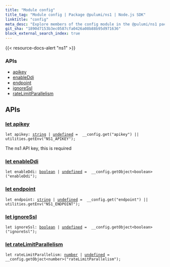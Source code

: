 ```yaml
---
title: "Module config"
title_tag: "Module config | Package @pulumi/ns1 | Node.js SDK"
linktitle: "config"
meta_desc: "Explore members of the config module in the @pulumi/ns1 package."
git_sha: "1890d7153b3ec0587cfa0426a08b88b95d971636"
block_external_search_index: true
---
```


<!-- WARNING: this page was generated by a tool. Do not edit it by hand. -->
<!-- To change it, please see https://github.com/pulumi/docs/tree/master/tools/tscdocgen. -->

{{< resource-docs-alert "ns1" >}}






<h3>APIs</h3>
<ul class="api">
    <li><a href="#apikey"><span class="symbol api"></span>apikey</a></li>
    <li><a href="#enableDdi"><span class="symbol api"></span>enableDdi</a></li>
    <li><a href="#endpoint"><span class="symbol api"></span>endpoint</a></li>
    <li><a href="#ignoreSsl"><span class="symbol api"></span>ignoreSsl</a></li>
    <li><a href="#rateLimitParallelism"><span class="symbol api"></span>rateLimitParallelism</a></li>
</ul>




<h2 id="apis">APIs</h2>
<h3 class="pdoc-module-header" id="apikey" data-link-title="apikey">
    <a href="https://github.com/pulumi/pulumi-ns1/blob/1890d7153b3ec0587cfa0426a08b88b95d971636/sdk/nodejs/config/vars.ts#L12">
        let <strong>apikey</strong>
    </a>
</h3>

<pre class="highlight"><code><span class='kd'>let</span> apikey: <span class='kd'><a href='https://developer.mozilla.org/en-US/docs/Web/JavaScript/Reference/Global_Objects/String'>string</a></span> | <span class='kd'><a href='https://developer.mozilla.org/en-US/docs/Web/JavaScript/Reference/Global_Objects/undefined'>undefined</a></span> = <span class='s2'> __config.get(&#34;apikey&#34;) || utilities.getEnv(&#34;NS1_APIKEY&#34;)</span>;</code></pre>

The ns1 API key, this is required

<h3 class="pdoc-module-header" id="enableDdi" data-link-title="enableDdi">
    <a href="https://github.com/pulumi/pulumi-ns1/blob/1890d7153b3ec0587cfa0426a08b88b95d971636/sdk/nodejs/config/vars.ts#L13">
        let <strong>enableDdi</strong>
    </a>
</h3>

<pre class="highlight"><code><span class='kd'>let</span> enableDdi: <span class='kd'><a href='https://developer.mozilla.org/en-US/docs/Web/JavaScript/Reference/Global_Objects/Boolean'>boolean</a></span> | <span class='kd'><a href='https://developer.mozilla.org/en-US/docs/Web/JavaScript/Reference/Global_Objects/undefined'>undefined</a></span> = <span class='s2'> __config.getObject&lt;boolean&gt;(&#34;enableDdi&#34;)</span>;</code></pre>
<h3 class="pdoc-module-header" id="endpoint" data-link-title="endpoint">
    <a href="https://github.com/pulumi/pulumi-ns1/blob/1890d7153b3ec0587cfa0426a08b88b95d971636/sdk/nodejs/config/vars.ts#L14">
        let <strong>endpoint</strong>
    </a>
</h3>

<pre class="highlight"><code><span class='kd'>let</span> endpoint: <span class='kd'><a href='https://developer.mozilla.org/en-US/docs/Web/JavaScript/Reference/Global_Objects/String'>string</a></span> | <span class='kd'><a href='https://developer.mozilla.org/en-US/docs/Web/JavaScript/Reference/Global_Objects/undefined'>undefined</a></span> = <span class='s2'> __config.get(&#34;endpoint&#34;) || utilities.getEnv(&#34;NS1_ENDPOINT&#34;)</span>;</code></pre>
<h3 class="pdoc-module-header" id="ignoreSsl" data-link-title="ignoreSsl">
    <a href="https://github.com/pulumi/pulumi-ns1/blob/1890d7153b3ec0587cfa0426a08b88b95d971636/sdk/nodejs/config/vars.ts#L15">
        let <strong>ignoreSsl</strong>
    </a>
</h3>

<pre class="highlight"><code><span class='kd'>let</span> ignoreSsl: <span class='kd'><a href='https://developer.mozilla.org/en-US/docs/Web/JavaScript/Reference/Global_Objects/Boolean'>boolean</a></span> | <span class='kd'><a href='https://developer.mozilla.org/en-US/docs/Web/JavaScript/Reference/Global_Objects/undefined'>undefined</a></span> = <span class='s2'> __config.getObject&lt;boolean&gt;(&#34;ignoreSsl&#34;)</span>;</code></pre>
<h3 class="pdoc-module-header" id="rateLimitParallelism" data-link-title="rateLimitParallelism">
    <a href="https://github.com/pulumi/pulumi-ns1/blob/1890d7153b3ec0587cfa0426a08b88b95d971636/sdk/nodejs/config/vars.ts#L16">
        let <strong>rateLimitParallelism</strong>
    </a>
</h3>

<pre class="highlight"><code><span class='kd'>let</span> rateLimitParallelism: <span class='kd'><a href='https://developer.mozilla.org/en-US/docs/Web/JavaScript/Reference/Global_Objects/Number'>number</a></span> | <span class='kd'><a href='https://developer.mozilla.org/en-US/docs/Web/JavaScript/Reference/Global_Objects/undefined'>undefined</a></span> = <span class='s2'> __config.getObject&lt;number&gt;(&#34;rateLimitParallelism&#34;)</span>;</code></pre>
